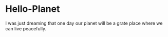 # Hello-Planet
I was just dreaming that one day our planet will be a grate place where we can live peacefully.
